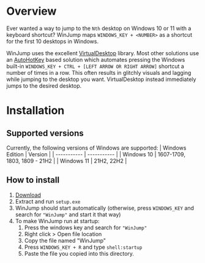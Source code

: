 # Overview
Ever wanted a way to jump to the `Nth` desktop on Windows 10 or 11 with a keyboard shortcut? WinJump maps `WINDOWS_KEY + <NUMBER>` as a shortcut for the first 10 desktops in Windows.

WinJump uses the excellent [VirtualDesktop](https://github.com/MScholtes/VirtualDesktop) library. Most other solutions use an [AutoHotKey](https://www.autohotkey.com/) based solution which automates pressing the Windows built-in `WINDOWS_KEY + CTRL + [LEFT ARROW OR RIGHT ARROW]` shortcut a number of times in a row. 
This often results in glitchly visuals and lagging while jumping to the desktop you want. VirtualDesktop instead immediately jumps to the desired desktop.

# Installation
## Supported versions
Currently, the following versions of Windows are supported:
| Windows Edition      | Version |
| ----------- | ----------- |
| Windows 10      | 1607-1709, 1803, 1809 - 21H2       |
| Windows 11   | 21H2, 22H2       |
## How to install
1) [Download](https://github.com/widavies/WinJump/releases/download/1.0.0/Release_1_0_0.zip)
2) Extract and run `setup.exe`
3) WinJump should start automatically (otherwise, press `WINDOWS_KEY` and search for `"WinJump"` and start it that way)
4) To make WinJump run at startup:
   1) Press the windows key and search for `"WinJump"`
   2) Right click > Open file location
   3) Copy the file named "WinJump"
   4) Press `WINDOWS_KEY + R` and type `shell:startup`
   5) Paste the file you copied into this directory.
